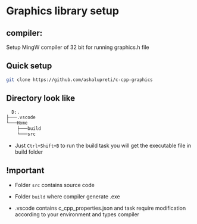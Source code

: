 # Graphics library setup

## compiler:

Setup MingW compiler of 32 bit for running graphics.h file

## Quick setup

```bash
git clone https://github.com/ashalupreti/c-cpp-graphics
```

## Directory look like

```cmd
  D:.
├───.vscode
└───Home
    ├───build
    └───src
```

- Just `Ctrl+Shift+B` to run the build task you will get the executable file in build folder

## !mportant

- Folder `src` contains source code

- Folder `build` where compiler generate .exe

- .vscode contains c_cpp_properties.json and task require modification according to your environment and types compiler
